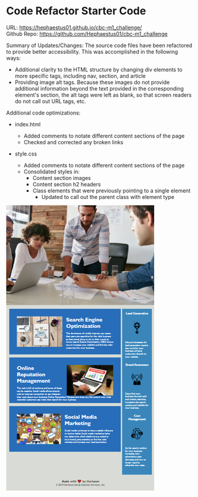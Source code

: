 # Code Refactor Starter Code

URL: https://hephaestus01.github.io/cbc-m1_challenge/ <br/>
Github Repo: https://github.com/Hephaestus01/cbc-m1_challenge

Summary of Updates/Changes:
The source code files have been refactored to provide better accessibility. This was accomplished in the following ways:
- Additional clarity to the HTML structure by changing div elements to more specific tags, including nav, section, and article
- Providing image alt tags. Because these images do not provide additional information beyond the text provided in the corresponding element's section, the alt tags were left as blank, so that screen readers do not call out URL tags, etc.

Additional code optimizations:
- index.html
    - Added comments to notate different content sections of the page
    - Checked and corrected any broken links

- style.css
    - Added comments to notate different content sections of the page
    - Consolidated styles in:
        - Content section images
        - Content section h2 headers
        - Class elements that were previously pointing to a single element
            - Updated to call out the parent class with element type

![ScreenShot](/assets/images/screenshots/latest.png)